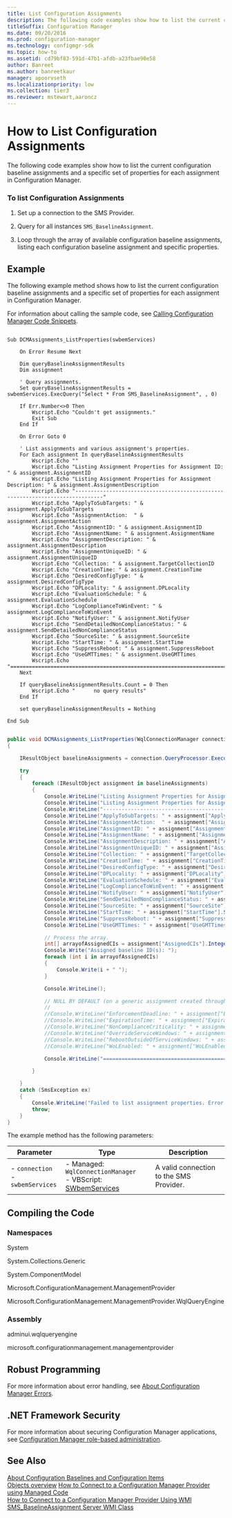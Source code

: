 ```yaml
---
title: List Configuration Assignments
description: The following code examples show how to list the current configuration baseline assignments and a specific set of properties for each assignment in Configuration Manager.
titleSuffix: Configuration Manager
ms.date: 09/20/2016
ms.prod: configuration-manager
ms.technology: configmgr-sdk
ms.topic: how-to
ms.assetid: cd79bf83-591d-47b1-afdb-a23fbae90e58
author: Banreet
ms.author: banreetkaur
manager: apoorvseth
ms.localizationpriority: low
ms.collection: tier3
ms.reviewer: mstewart,aaroncz 
---
```

# How to List Configuration Assignments
The following code examples show how to list the current configuration baseline assignments and a specific set of properties for each assignment in Configuration Manager.  

### To list Configuration Assignments  

1.  Set up a connection to the SMS Provider.  

2.  Query for all instances `SMS_BaselineAssignment`.  

3.  Loop through the array of available configuration baseline assignments, listing each configuration baseline assignment and specific properties.  

## Example  
 The following example method shows how to list the current configuration baseline assignments and a specific set of properties for each assignment in Configuration Manager.  

 For information about calling the sample code, see [Calling Configuration Manager Code Snippets](../../develop/core/understand/calling-code-snippets.md).  

```vbs  

Sub DCMAssignments_ListProperties(swbemServices)  

    On Error Resume Next  

    Dim queryBaselineAssignmentResults  
    Dim assignment  

    ' Query assignments.  
    Set queryBaselineAssignmentResults = swbemServices.ExecQuery("Select * From SMS_BaselineAssignment", , 0)  

    If Err.Number<>0 Then  
        Wscript.Echo "Couldn't get assignments."  
        Exit Sub  
    End If  

    On Error Goto 0  

    ' List assignments and various assignment's properties.  
    For Each assignment In queryBaselineAssignmentResults  
        Wscript.Echo ""  
        Wscript.Echo "Listing Assignment Properties for Assignment ID: " & assignment.AssignmentID  
        Wscript.Echo "Listing Assignment Properties for Assignment Description: " & assignment.AssignmentDescription  
        Wscript.Echo "-------------------------------------------------------------------------------"  
        Wscript.Echo "ApplyToSubTargets: " & assignment.ApplyToSubTargets  
        Wscript.Echo "AssignmentAction:  " & assignment.AssignmentAction  
        Wscript.Echo "AssignmentID: " & assignment.AssignmentID  
        Wscript.Echo "AssignmentName: " & assignment.AssignmentName  
        Wscript.Echo "AssignmentDescription: " & assignment.AssignmentDescription  
        Wscript.Echo "AssignmentUniqueID: " & assignment.AssignmentUniqueID  
        Wscript.Echo "Collection: " & assignment.TargetCollectionID  
        Wscript.Echo "CreationTime: " & assignment.CreationTime  
        Wscript.Echo "DesiredConfigType: " & assignment.DesiredConfigType  
        Wscript.Echo "DPLocality: " & assignment.DPLocality  
        Wscript.Echo "EvaluationSchedule: " & assignment.EvaluationSchedule  
        Wscript.Echo "LogComplianceToWinEvent: " & assignment.LogComplianceToWinEvent  
        Wscript.Echo "NotifyUser: " & assignment.NotifyUser  
        Wscript.Echo "SendDetailedNonComplianceStatus: " & assignment.SendDetailedNonComplianceStatus  
        Wscript.Echo "SourceSite: " & assignment.SourceSite  
        Wscript.Echo "StartTime: " & assignment.StartTime  
        Wscript.Echo "SuppressReboot: " & assignment.SuppressReboot  
        Wscript.Echo "UseGMTTimes: " & assignment.UseGMTTimes  
        Wscript.Echo "==============================================================================="  
    Next  

    If queryBaselineAssignmentResults.Count = 0 Then  
        Wscript.Echo "      no query results"  
    End If  

    set queryBaselineAssignmentResults = Nothing  

End Sub  

```  

```c#  

public void DCMAssignments_ListProperties(WqlConnectionManager connection)  
{  

    IResultObject baselineAssignments = connection.QueryProcessor.ExecuteQuery("SELECT * FROM SMS_BaselineAssignment");  

    try  
    {  
        foreach (IResultObject assignment in baselineAssignments)  
        {  
            Console.WriteLine("Listing Assignment Properties for Assignment ID: " + assignment["AssignmentID"].StringValue);  
            Console.WriteLine("Listing Assignment Properties for Assignment Description: " + assignment["AssignmentDescription"].StringValue);  
            Console.WriteLine("--------------------------------------------------------------------------------");  
            Console.WriteLine("ApplyToSubTargets: " + assignment["ApplyToSubTargets"].BooleanValue);  
            Console.WriteLine("AssignmentAction:  " + assignment["AssignmentAction"].IntegerValue);  
            Console.WriteLine("AssignmentID: " + assignment["AssignmentID"].StringValue);  
            Console.WriteLine("AssignmentName: " + assignment["AssignmentName"].StringValue);  
            Console.WriteLine("AssignmentDescription: " + assignment["AssignmentDescription"].StringValue);  
            Console.WriteLine("AssignmentUniqueID: " + assignment["AssignmentUniqueID"].StringValue);  
            Console.WriteLine("Collection: " + assignment["TargetCollectionID"].StringValue);  
            Console.WriteLine("CreationTime: " + assignment["CreationTime"].StringValue);  
            Console.WriteLine("DesiredConfigType: " + assignment["DesiredConfigType"].StringValue);  
            Console.WriteLine("DPLocality: " + assignment["DPLocality"].IntegerValue);  
            Console.WriteLine("EvaluationSchedule: " + assignment["EvaluationSchedule"].StringValue);  
            Console.WriteLine("LogComplianceToWinEvent: " + assignment["LogComplianceToWinEvent"].BooleanValue);  
            Console.WriteLine("NotifyUser: " + assignment["NotifyUser"].BooleanValue);  
            Console.WriteLine("SendDetailedNonComplianceStatus: " + assignment["SendDetailedNonComplianceStatus"].BooleanValue);  
            Console.WriteLine("SourceSite: " + assignment["SourceSite"].StringValue);  
            Console.WriteLine("StartTime: " + assignment["StartTime"].StringValue);  
            Console.WriteLine("SuppressReboot: " + assignment["SuppressReboot"].IntegerValue);  
            Console.WriteLine("UseGMTTimes: " + assignment["UseGMTTimes"].BooleanValue);  

            // Process the array.  
            int[] arrayofAssignedCIs = assignment["AssignedCIs"].IntegerArrayValue;  
            Console.Write("Assigned baseline ID(s): ");  
            foreach (int i in arrayofAssignedCIs)  
            {  
                Console.Write(i + " ");  
            }  

            Console.WriteLine();  

            // NULL BY DEFAULT (on a generic assignment created through the user interface).  
            //  
            //Console.WriteLine("EnforcementDeadline: " + assignment["EnforcementDeadline"].StringValue);  
            //Console.WriteLine("ExpirationTime: " + assignment["ExpirationTime"].StringValue);  
            //Console.WriteLine("NonComplianceCriticality: " + assignment["NonComplianceCriticality"].IntegerValue);  
            //Console.WriteLine("OverrideServiceWindows: " + assignment["OverrideServiceWindows"].BooleanValue);  
            //Console.WriteLine("RebootOutsideOfServiceWindows: " + assignment["RebootOutsideOfServiceWindows"].BooleanValue);  
            //Console.WriteLine("WoLEnabled: " + assignment["WoLEnabled"].BooleanValue);  

            Console.WriteLine("================================================================================");  

        }  

    }  
    catch (SmsException ex)  
    {  
        Console.WriteLine("Failed to list assignment properties. Error: " + ex.Message);  
        throw;  
    }  
}  

```  

 The example method has the following parameters:  

| Parameter | Type | Description |
| --------- | ---- | ----------- |
|-   `connection`<br />-   `swbemServices`|-   Managed: `WqlConnectionManager`<br />-   VBScript: [SWbemServices](/windows/win32/wmisdk/swbemservices)|A valid connection to the SMS Provider.|  

## Compiling the Code  

### Namespaces  
 System  

 System.Collections.Generic  

 System.ComponentModel  

 Microsoft.ConfigurationManagement.ManagementProvider  

 Microsoft.ConfigurationManagement.ManagementProvider.WqlQueryEngine  

### Assembly  
 adminui.wqlqueryengine  

 microsoft.configurationmanagement.managementprovider  

## Robust Programming  
 For more information about error handling, see [About Configuration Manager Errors](../../develop/core/understand/about-configuration-manager-errors.md).  

## .NET Framework Security  
 For more information about securing Configuration Manager applications, see [Configuration Manager role-based administration](../../develop/core/servers/configure/role-based-administration.md).  

## See Also  
 [About Configuration Baselines and Configuration Items](../../develop/compliance/about-configuration-baselines-and-configuration-items.md)   
 [Objects overview](../core/understand/configuration-manager-objects-overview.md)
 [How to Connect to a Configuration Manager Provider using Managed Code](../../develop/core/understand/how-to-connect-to-an-sms-provider-by-using-managed-code.md)   
 [How to Connect to a Configuration Manager Provider Using WMI](../../develop/core/understand/how-to-connect-to-an-sms-provider-in-configuration-manager-by-using-wmi.md)   
 [SMS_BaselineAssignment Server WMI Class](../../develop/reference/compliance/sms_baselineassignment-server-wmi-class.md)

